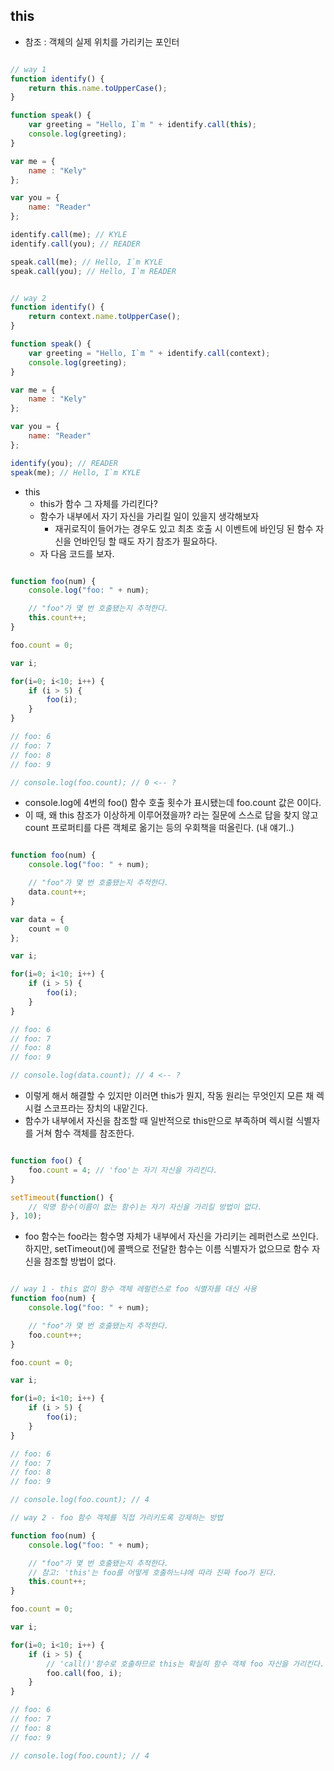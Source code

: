 ## this

- 참조 : 객체의 실제 위치를 가리키는 포인터

```Javascript

// way 1
function identify() {
    return this.name.toUpperCase();
}

function speak() {
    var greeting = "Hello, I`m " + identify.call(this);
    console.log(greeting);
}

var me = {
    name : "Kely"
};

var you = {
    name: "Reader"
};

identify.call(me); // KYLE
identify.call(you); // READER

speak.call(me); // Hello, I`m KYLE
speak.call(you); // Hello, I`m READER


// way 2
function identify() {
    return context.name.toUpperCase();
}

function speak() {
    var greeting = "Hello, I`m " + identify.call(context);
    console.log(greeting);
}

var me = {
    name : "Kely"
};

var you = {
    name: "Reader"
};

identify(you); // READER
speak(me); // Hello, I`m KYLE

```

- this
  - this가 함수 그 자체를 가리킨다?
  - 함수가 내부에서 자기 자신을 가리킬 일이 있을지 생각해보자
    - 재귀로직이 들어가는 경우도 있고 최초 호출 시 이벤트에 바인딩 된 함수 자신을 언바인딩 할 때도 자기 참조가 필요하다.
  - 자 다음 코드를 보자.

```Javascript

function foo(num) {
    console.log("foo: " + num);

    // "foo"가 몇 번 호출됐는지 추적한다.
    this.count++;
}

foo.count = 0;

var i;

for(i=0; i<10; i++) {
    if (i > 5) {
        foo(i);
    }
}

// foo: 6
// foo: 7
// foo: 8
// foo: 9

// console.log(foo.count); // 0 <-- ?
```

- console.log에 4번의 foo() 함수 호출 횟수가 표시됐는데 foo.count 값은 0이다.
- 이 때, 왜 this 참조가 이상하게 이루어졌을까? 라는 질문에 스스로 답을 찾지 않고 count 프로퍼티를 다른 객체로 옮기는 등의 우회책을 떠올린다.
  (내 얘기..)

```Javascript

function foo(num) {
    console.log("foo: " + num);

    // "foo"가 몇 번 호출됐는지 추적한다.
    data.count++;
}

var data = {
    count = 0
};

var i;

for(i=0; i<10; i++) {
    if (i > 5) {
        foo(i);
    }
}

// foo: 6
// foo: 7
// foo: 8
// foo: 9

// console.log(data.count); // 4 <-- ?

```

- 이렇게 해서 해결할 수 있지만 이러면 this가 뭔지, 작동 원리는 무엇인지 모른 채 렉시컬 스코프라는 장치의 내맡긴다.
- 함수가 내부에서 자신을 참조할 때 일반적으로 this만으로 부족하며 렉시컬 식별자를 거쳐 함수 객체를 참조한다.

```Javascript

function foo() {
    foo.count = 4; // 'foo'는 자기 자신을 가리킨다.
}

setTimeout(function() {
    // 익명 함수(이름이 없는 함수)는 자기 자신을 가리킬 방법이 없다.
}, 10);

```

- foo 함수는 foo라는 함수명 자체가 내부에서 자신을 가리키는 레퍼런스로 쓰인다.
  하지만, setTimeout()에 콜백으로 전달한 함수는 이름 식별자가 없으므로 함수 자신을 참조할 방법이 없다.

```Javascript

// way 1 - this 없이 함수 객체 레펄런스로 foo 식별자를 대신 사용
function foo(num) {
    console.log("foo: " + num);

    // "foo"가 몇 번 호출됐는지 추적한다.
    foo.count++;
}

foo.count = 0;

var i;

for(i=0; i<10; i++) {
    if (i > 5) {
        foo(i);
    }
}

// foo: 6
// foo: 7
// foo: 8
// foo: 9

// console.log(foo.count); // 4

// way 2 - foo 함수 객체를 직접 가리키도록 강제하는 방법

function foo(num) {
    console.log("foo: " + num);

    // "foo"가 몇 번 호출됐는지 추적한다.
    // 참고: 'this'는 foo를 어떻게 호출하느냐에 따라 진짜 foo가 된다.
    this.count++;
}

foo.count = 0;

var i;

for(i=0; i<10; i++) {
    if (i > 5) {
        // 'call()'함수로 호출하므로 this는 확실히 함수 객체 foo 자신을 가리킨다.
        foo.call(foo, i);
    }
}

// foo: 6
// foo: 7
// foo: 8
// foo: 9

// console.log(foo.count); // 4

```
